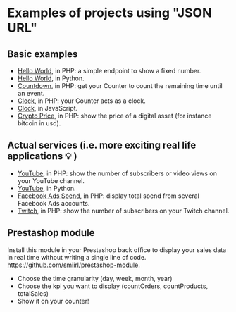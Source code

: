 # Examples of projects using "JSON URL"

## Basic examples

- [Hello World](/samples/php/hello_world_json), in PHP: a simple endpoint to show a fixed number.
- [Hello World](/samples/python/hello_world), in Python.
- [Countdown](/samples/php/countdown), in PHP: get your Counter to count the remaining time until an event.
- [Clock](/samples/php/clock), in PHP: your Counter acts as a clock.
- [Clock](/samples/js/clock), in JavaScript.
- [Crypto Price](/samples/php/crytocurrencyValue/), in PHP: show the price of a digital asset (for instance bitcoin in usd).

## Actual services (i.e. more exciting real life applications 💡 )

- [YouTube](/samples/php/youtube), in PHP: show the number of subscribers or video views on your YouTube channel.
- [YouTube](/samples/python/youtube), in Python.
- [Facebook Ads Spend](/samples/php/facebookAdsSpend), in PHP: display total spend from several Facebook Ads accounts.
- [Twitch](/samples/php/twitch), in PHP: show the number of subscribers on your Twitch channel.

## Prestashop module

Install this module in your Prestashop back office to display your sales data in real time without writing a single line of code.
https://github.com/smiirl/prestashop-module.

- Choose the time granularity (day, week, month, year)
- Choose the kpi you want to display (countOrders, countProducts, totalSales)
- Show it on your counter!
